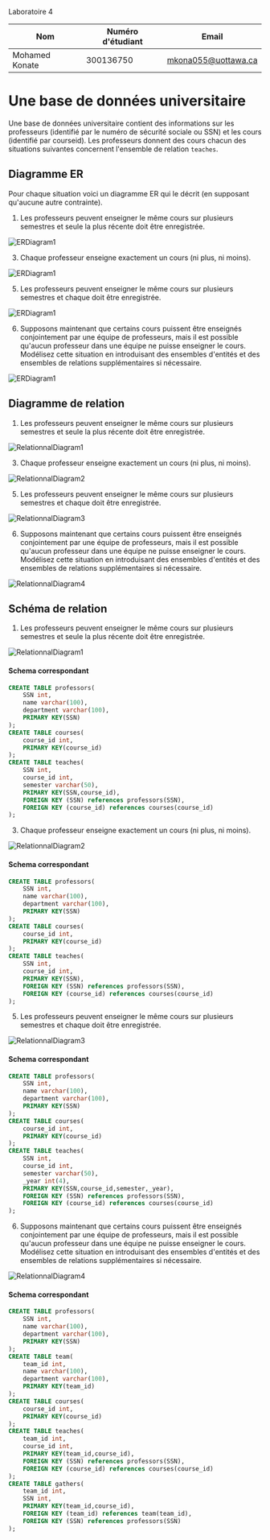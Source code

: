 Laboratoire 4

| Nom              | Numéro d'étudiant | Email               |
| ---------------- | ----------------- | ------------------- |
| Mohamed Konate   | 300136750         | mkona055@uottawa.ca |

# Une base de données universitaire

Une base de données universitaire contient des informations sur les professeurs (identifié par le numéro de sécurité sociale ou SSN) et les cours (identifié par courseid). Les professeurs donnent des cours chacun des situations suivantes concernent l'ensemble de relation `teaches`.

## Diagramme ER

Pour chaque situation voici un diagramme ER qui le décrit (en supposant qu'aucune autre contrainte).

1. Les professeurs peuvent enseigner le même cours sur plusieurs semestres et seule la plus récente doit être enregistrée.

![ERDiagram1](assets/er_01.png)



3. Chaque professeur enseigne exactement un cours (ni plus, ni moins).

![ERDiagram1](assets/er_03.png)



5. Les professeurs peuvent enseigner le même cours sur plusieurs semestres et chaque doit être enregistrée.



![ERDiagram1](assets/er_05.png)

6. Supposons maintenant que certains cours puissent être enseignés conjointement par une équipe de professeurs, mais il est possible qu'aucun professeur dans une équipe ne puisse enseigner le cours. Modélisez cette situation en introduisant des ensembles d'entités et des ensembles de relations supplémentaires si nécessaire.

![ERDiagram1](assets/er_06.png)

## Diagramme de relation

1. Les professeurs peuvent enseigner le même cours sur plusieurs semestres et seule la plus récente doit être enregistrée.

![RelationnalDiagram1](assets/modeleER_01.png)

3. Chaque professeur enseigne exactement un cours (ni plus, ni moins).

![RelationnalDiagram2](assets/modeleER_02.png)

5. Les professeurs peuvent enseigner le même cours sur plusieurs semestres et chaque doit être enregistrée.

![RelationnalDiagram3](assets/modeleER_03.png)

6. Supposons maintenant que certains cours puissent être enseignés conjointement par une équipe de professeurs, mais il est possible qu'aucun professeur dans une équipe ne puisse enseigner le cours. Modélisez cette situation en introduisant des ensembles d'entités et des ensembles de relations supplémentaires si nécessaire.

![RelationnalDiagram4](assets/modeleER_04.png)

## Schéma de relation

1. Les professeurs peuvent enseigner le même cours sur plusieurs semestres et seule la plus récente doit être enregistrée.

![RelationnalDiagram1](assets/modeleER_01.png)

#### Schema correspondant

```sql
CREATE TABLE professors(
	SSN int,
	name varchar(100),
    department varchar(100),
    PRIMARY KEY(SSN)
);
CREATE TABLE courses(
	course_id int,
    PRIMARY KEY(course_id)
);
CREATE TABLE teaches(
	SSN int,
	course_id int,
    semester varchar(50),
    PRIMARY KEY(SSN,course_id),
    FOREIGN KEY (SSN) references professors(SSN),
    FOREIGN KEY (course_id) references courses(course_id)
);
```

3. Chaque professeur enseigne exactement un cours (ni plus, ni moins).

![RelationnalDiagram2](assets/modeleER_02.png)

#### Schema correspondant

```sql
CREATE TABLE professors(
	SSN int,
	name varchar(100),
    department varchar(100),
    PRIMARY KEY(SSN)
);
CREATE TABLE courses(
	course_id int,
    PRIMARY KEY(course_id)
);
CREATE TABLE teaches(
	SSN int,
	course_id int,
    PRIMARY KEY(SSN),
    FOREIGN KEY (SSN) references professors(SSN),
    FOREIGN KEY (course_id) references courses(course_id)
);
```

5. Les professeurs peuvent enseigner le même cours sur plusieurs semestres et chaque doit être enregistrée.

![RelationnalDiagram3](assets/modeleER_03.png)

#### Schema correspondant

```sql
CREATE TABLE professors(
	SSN int,
	name varchar(100),
    department varchar(100),
    PRIMARY KEY(SSN)
);
CREATE TABLE courses(
	course_id int,
    PRIMARY KEY(course_id)
);
CREATE TABLE teaches(
	SSN int,
	course_id int,
    semester varchar(50),
    _year int(4),
    PRIMARY KEY(SSN,course_id,semester,_year),
    FOREIGN KEY (SSN) references professors(SSN),
    FOREIGN KEY (course_id) references courses(course_id)
);
```

6. Supposons maintenant que certains cours puissent être enseignés conjointement par une équipe de professeurs, mais il est possible qu'aucun professeur dans une équipe ne puisse enseigner le cours. Modélisez cette situation en introduisant des ensembles d'entités et des ensembles de relations supplémentaires si nécessaire.

![RelationnalDiagram4](assets/modeleER_04.png)

#### Schema correspondant

```sql
CREATE TABLE professors(
	SSN int,
	name varchar(100),
    department varchar(100),
    PRIMARY KEY(SSN)
);
CREATE TABLE team(
	team_id int,
	name varchar(100),
    department varchar(100),
    PRIMARY KEY(team_id)
);
CREATE TABLE courses(
	course_id int,
    PRIMARY KEY(course_id)
);
CREATE TABLE teaches(
	team_id int,
	course_id int,
    PRIMARY KEY(team_id,course_id),
    FOREIGN KEY (SSN) references professors(SSN),
    FOREIGN KEY (course_id) references courses(course_id)
);
CREATE TABLE gathers(
	team_id int,
	SSN int,
    PRIMARY KEY(team_id,course_id),
    FOREIGN KEY (team_id) references team(team_id),
   	FOREIGN KEY (SSN) references professors(SSN)
);
```

